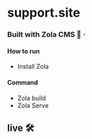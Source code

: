 # support.site
### Built with Zola CMS 🤖 ·

#### How to run
+ Install Zola

#### Command
+ Zola build
+ Zola Serve

##  live   🛠️
